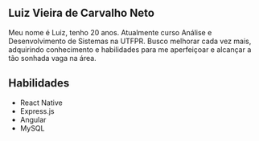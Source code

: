 ## Luiz Vieira de Carvalho Neto

<p>Meu nome é Luiz, tenho 20 anos. Atualmente curso Análise e Desenvolvimento de Sistemas na UTFPR. Busco melhorar cada vez mais, adquirindo conhecimento e habilidades para me aperfeiçoar e alcançar a tão sonhada vaga na área.</p>

## Habilidades

<ul>
    <li>React Native</li>
    <li>Express.js</li>
    <li>Angular</li>
    <li>MySQL</li>
</ul>
